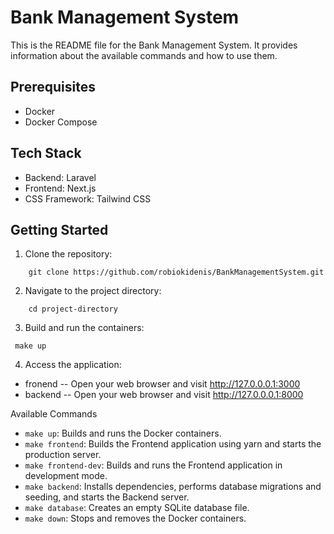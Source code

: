 # Bank Management System

This is the README file for the Bank Management System. It provides information about the available commands and how to use them.

## Prerequisites

- Docker
- Docker Compose

## Tech Stack

- Backend: Laravel
- Frontend: Next.js
- CSS Framework: Tailwind CSS

## Getting Started

1. Clone the repository:

```shell
    git clone https://github.com/robiokidenis/BankManagementSystem.git
 ```

2. Navigate to the project directory:
```shell
    cd project-directory
```

3. Build and run the containers:
```shell
 make up
```
4. Access the application:
  
 - fronend
    -- Open your web browser and visit http://127.0.0.0.1:3000
 - backend
    -- Open your web browser and visit http://127.0.0.0.1:8000

Available Commands

- `make up`: Builds and runs the Docker containers.
- `make frontend`: Builds the Frontend application using yarn and starts the production server.
- `make frontend-dev`: Builds and runs the Frontend application in development mode.
- `make backend`: Installs dependencies, performs database migrations and seeding, and starts the Backend server.
- `make database`: Creates an empty SQLite database file.
- `make down`: Stops and removes the Docker containers.
